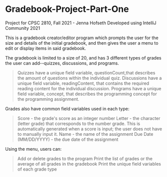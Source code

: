 # Gradebook-Project-Part-One
Project for CPSC 2810, Fall 2021 - Jenna Hofseth
Developed using IntelliJ Community 2021

This is a gradebook creator/editor program which prompts the user for the size and details of the initial gradebook, and then gives the user a menu to edit or display items in said gradebook. 

The gradebook is limited to a size of 20, and has 3 different types of grades the user can add--quizzes, discussions, and programs.
> Quizzes have a unique field variable, questionCount,that describes the amount of questions within the individual quiz.
> Discussions have a unique field variable, readingContent, that contains the required reading content for the individual discussion.
> Programs have a unique field variable, concept, that describes the programming concept for the programming assignment.

Grades also have common field variables used in each type:
> Score - the grade's score as an integer number
> Letter - the character (letter grade) that corresponds to the number grade. This is automatically generated when a score is input; the user does not have to manually input it.
> Name - the name of the assignment
> Due Date (MM/DD/YYYY) - the due date of the assignment

Using the menu, users can: 
> Add or delete grades to the program
> Print the list of grades or the average of all grades in the gradebook
> Print the unique field variables of each grade type
